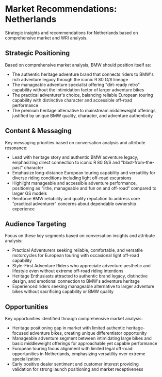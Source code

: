 # Market Recommendations: Netherlands

Strategic insights and recommendations for Netherlands based on comprehensive market and WRI analysis.

## Strategic Positioning
Based on comprehensive market analysis, BMW should position itself as:
- The authentic heritage adventure brand that connects riders to BMW's rich adventure legacy through the iconic R 80 G/S lineage
- The manageable adventure specialist offering "dirt-ready retro" capability without the intimidation factor of larger adventure bikes
- The practical adventurer's choice, balancing reliable European touring capability with distinctive character and accessible off-road performance
- The premium heritage alternative to mainstream middleweight offerings, justified by unique BMW quality, character, and adventure authenticity

## Content & Messaging
Key messaging priorities based on conversation analysis and attribute resonance:
- Lead with heritage story and authentic BMW adventure legacy, emphasizing direct connection to iconic R 80 G/S and "blast-from-the-past" character
- Emphasize long-distance European touring capability and versatility for diverse riding conditions including light off-road excursions
- Highlight manageable and accessible adventure performance, positioning as "lithe, manageable and fun on and off-road" compared to larger GS models
- Reinforce BMW reliability and quality reputation to address core "practical adventurer" concerns about dependable ownership experience

## Audience Targeting
Focus on these key segments based on conversation insights and attribute analysis:
- Practical Adventurers seeking reliable, comfortable, and versatile motorcycles for European touring with occasional light off-road capability
- Style-First Adventure Riders who appreciate adventure aesthetic and lifestyle even without extreme off-road riding intentions
- Heritage Enthusiasts attracted to authentic brand legacy, distinctive design, and emotional connection to BMW's adventure heritage
- Experienced riders seeking manageable alternative to larger adventure bikes without sacrificing capability or BMW quality

## Opportunities
Key opportunities identified through comprehensive market analysis:
- Heritage positioning gap in market with limited authentic heritage-focused adventure bikes, creating unique differentiator opportunity
- Manageable adventure segment between intimidating large bikes and basic middleweight offerings for approachable yet capable performance
- European touring focus alignment with limited legal off-road opportunities in Netherlands, emphasizing versatility over extreme specialization
- Early positive dealer sentiment and customer interest providing validation for strong launch positioning and market receptiveness